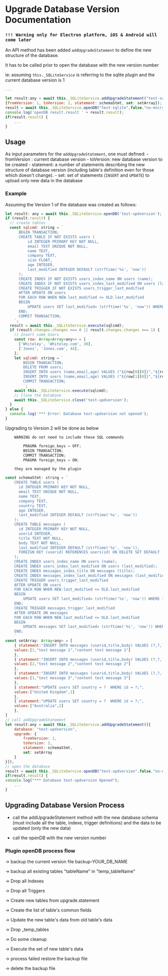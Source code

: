 # Upgrade Database Version Documentation

### `!!! Warning only for Electron platform, iOS & Android will come later`

An API method has been added `addUpgradeStatement` to define the new structure of the database.

It has to be called prior to open the database with the new version number

ie: assuming `this._SQLiteService` is referring to the sqlite plugin and the current database version is 1

```js
...

let result:any = await this._SQLiteService.addUpgradeStatement("test-sqlite",
{fromVersion: 1, toVersion: 2, statement: schemaStmt, set: setArray});
result = await this._SQLiteService.openDB("test-sqlite",false,"no-encryption",2);
console.log('openDB result.result ' + result.result);
if(result.result) {
    ...
}
```

## Usage

As input parameters for the `addUpgradeStatement`, one must defined: - fromVersion : current database version - toVersion: new database version to be created - statement: a number of statements describing the new structure of database version (including table's definition even for those which doesn't change). - set: set of statements (`INSERT` and `UPDATE`) to upload only new data in the database

### Example

Assuming the Version 1 of the database was created as follows:

```js
let result: any = await this._SQLiteService.openDB('test-updversion');
if (result.result) {
  // create tables
  const sqlcmd: string = `
      BEGIN TRANSACTION;
      CREATE TABLE IF NOT EXISTS users (
          id INTEGER PRIMARY KEY NOT NULL,
          email TEXT UNIQUE NOT NULL,
          name TEXT,
          company TEXT,
          size FLOAT,
          age INTEGER,
          last_modified INTEGER DEFAULT (strftime('%s', 'now'))    
      );
      CREATE INDEX IF NOT EXISTS users_index_name ON users (name);
      CREATE INDEX IF NOT EXISTS users_index_last_modified ON users (last_modified);
      CREATE TRIGGER IF NOT EXISTS users_trigger_last_modified
      AFTER UPDATE ON users
      FOR EACH ROW WHEN NEW.last_modified <= OLD.last_modified
      BEGIN
          UPDATE users SET last_modified= (strftime('%s', 'now')) WHERE id=OLD.id;
      END;
      COMMIT TRANSACTION;
    `;
  result = await this._SQLiteService.execute(sqlcmd);
  if (result.changes.changes === 0 || result.changes.changes === 1) {
    // Insert some Users
    const row: Array<Array<any>> = [
      ['Whiteley', 'Whiteley.com', 30],
      ['Jones', 'Jones.com', 44],
    ];
    let sqlcmd: string = `
        BEGIN TRANSACTION;
        DELETE FROM users;
        INSERT INTO users (name,email,age) VALUES ("${row[0][0]}","${row[0][1]}",${row[0][2]});
        INSERT INTO users (name,email,age) VALUES ("${row[1][0]}","${row[1][1]}",${row[1][2]});
        COMMIT TRANSACTION;
        `;
    await this._SQLiteService.execute(sqlcmd);
    // Close the Database
    await this._SQLiteService.close('test-updversion');
  }
} else {
  console.log('*** Error: Database test-updversion not opened');
}
```

Upgrading to Version 2 will be done as below

        WARNING do not need to include these SQL commands

```js
        PRAGMA foreign_keys = OFF;
        BEGIN TRANSACTION;
        COMMIT TRANSACTION;
        PRAGMA foreign_keys = ON;
```

        they are managed by the plugin

```js
const schemaStmt: string = `
    CREATE TABLE users (
      id INTEGER PRIMARY KEY NOT NULL,
      email TEXT UNIQUE NOT NULL,
      name TEXT,
      company TEXT,
      country TEXT,
      age INTEGER,
      last_modified INTEGER DEFAULT (strftime('%s', 'now'))
    );
    CREATE TABLE messages (
      id INTEGER PRIMARY KEY NOT NULL,
      userid INTEGER,
      title TEXT NOT NULL,
      body TEXT NOT NULL,
      last_modified INTEGER DEFAULT (strftime('%s', 'now')),
      FOREIGN KEY (userid) REFERENCES users(id) ON DELETE SET DEFAULT
    );
    CREATE INDEX users_index_name ON users (name);
    CREATE INDEX users_index_last_modified ON users (last_modified);
    CREATE INDEX messages_index_title ON messages (title);
    CREATE INDEX messages_index_last_modified ON messages (last_modified);
    CREATE TRIGGER users_trigger_last_modified
    AFTER UPDATE ON users
    FOR EACH ROW WHEN NEW.last_modified <= OLD.last_modified
    BEGIN
        UPDATE users SET last_modified= (strftime('%s', 'now')) WHERE id=OLD.id;
    END;
    CREATE TRIGGER messages_trigger_last_modified
    AFTER UPDATE ON messages
    FOR EACH ROW WHEN NEW.last_modified <= OLD.last_modified
    BEGIN
        UPDATE messages SET last_modified= (strftime('%s', 'now')) WHERE id=OLD.id;
    END;
    `
const setArray: Array<any> = [
    { statement:"INSERT INTO messages (userid,title,body) VALUES (?,?,?);",
    values:[1,"test message 1","content test message 1"]
    },
    { statement:"INSERT INTO messages (userid,title,body) VALUES (?,?,?);",
    values:[2,"test message 2","content test message 2"]
    },
    { statement:"INSERT INTO messages (userid,title,body) VALUES (?,?,?);",
    values:[1,"test message 3","content test message 3"]
    },
    { statement:"UPDATE users SET country = ?  WHERE id = ?;",
    values:["United Kingdom",1]
    },
    { statement:"UPDATE users SET country = ?  WHERE id = ?;",
    values:["Australia",2]
    },
]
// call addUpgradeStatement
let result:any = await this._SQLiteService.addUpgradeStatement([{
    database: "test-updversion",
    upgrade: {
        fromVersion: 1,
        toVersion: 2,
        statement: schemaStmt,
        set: setArray
    }
}]);
// open the database
result = await this._SQLiteService.openDB("test-updversion",false,"no-encryption",2);
if(result.result) {
console.log("*** Database test-updversion Opened");
    ...
}
```

## Upgrading Database Version Process

- call the addUpgradeStatement method with the new database schema (must include all the table, indexe, trigger definitions) and the data to be updated (only the new data)

- call the openDB with the new version number

### Plugin openDB process flow

-> backup the current version file backup-YOUR_DB_NAME

-> backup all existing tables "tableName" in "temp_tableName"

-> Drop all Indexes

-> Drop all Triggers

-> Create new tables from upgrade.statement

-> Create the list of table's common fields

-> Update the new table's data from old table's data

-> Drop \_temp_tables

-> Do some cleanup

-> Execute the set of new table's data

-> process failed restore the backup file

-> delete the backup file
